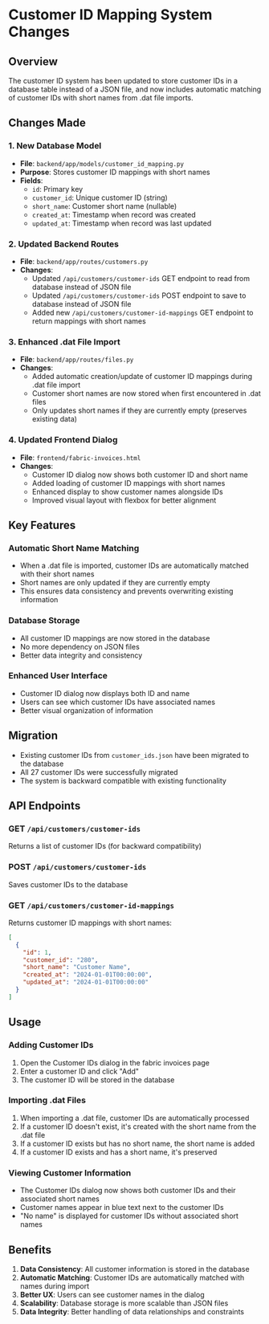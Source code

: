 # Customer ID Mapping System Changes

## Overview
The customer ID system has been updated to store customer IDs in a database table instead of a JSON file, and now includes automatic matching of customer IDs with short names from .dat file imports.

## Changes Made

### 1. New Database Model
- **File**: `backend/app/models/customer_id_mapping.py`
- **Purpose**: Stores customer ID mappings with short names
- **Fields**:
  - `id`: Primary key
  - `customer_id`: Unique customer ID (string)
  - `short_name`: Customer short name (nullable)
  - `created_at`: Timestamp when record was created
  - `updated_at`: Timestamp when record was last updated

### 2. Updated Backend Routes
- **File**: `backend/app/routes/customers.py`
- **Changes**:
  - Updated `/api/customers/customer-ids` GET endpoint to read from database instead of JSON file
  - Updated `/api/customers/customer-ids` POST endpoint to save to database instead of JSON file
  - Added new `/api/customers/customer-id-mappings` GET endpoint to return mappings with short names

### 3. Enhanced .dat File Import
- **File**: `backend/app/routes/files.py`
- **Changes**:
  - Added automatic creation/update of customer ID mappings during .dat file import
  - Customer short names are now stored when first encountered in .dat files
  - Only updates short names if they are currently empty (preserves existing data)

### 4. Updated Frontend Dialog
- **File**: `frontend/fabric-invoices.html`
- **Changes**:
  - Customer ID dialog now shows both customer ID and short name
  - Added loading of customer ID mappings with short names
  - Enhanced display to show customer names alongside IDs
  - Improved visual layout with flexbox for better alignment

## Key Features

### Automatic Short Name Matching
- When a .dat file is imported, customer IDs are automatically matched with their short names
- Short names are only updated if they are currently empty
- This ensures data consistency and prevents overwriting existing information

### Database Storage
- All customer ID mappings are now stored in the database
- No more dependency on JSON files
- Better data integrity and consistency

### Enhanced User Interface
- Customer ID dialog now displays both ID and name
- Users can see which customer IDs have associated names
- Better visual organization of information

## Migration
- Existing customer IDs from `customer_ids.json` have been migrated to the database
- All 27 customer IDs were successfully migrated
- The system is backward compatible with existing functionality

## API Endpoints

### GET `/api/customers/customer-ids`
Returns a list of customer IDs (for backward compatibility)

### POST `/api/customers/customer-ids`
Saves customer IDs to the database

### GET `/api/customers/customer-id-mappings`
Returns customer ID mappings with short names:
```json
[
  {
    "id": 1,
    "customer_id": "280",
    "short_name": "Customer Name",
    "created_at": "2024-01-01T00:00:00",
    "updated_at": "2024-01-01T00:00:00"
  }
]
```

## Usage

### Adding Customer IDs
1. Open the Customer IDs dialog in the fabric invoices page
2. Enter a customer ID and click "Add"
3. The customer ID will be stored in the database

### Importing .dat Files
1. When importing a .dat file, customer IDs are automatically processed
2. If a customer ID doesn't exist, it's created with the short name from the .dat file
3. If a customer ID exists but has no short name, the short name is added
4. If a customer ID exists and has a short name, it's preserved

### Viewing Customer Information
- The Customer IDs dialog now shows both customer IDs and their associated short names
- Customer names appear in blue text next to the customer IDs
- "No name" is displayed for customer IDs without associated short names

## Benefits
1. **Data Consistency**: All customer information is stored in the database
2. **Automatic Matching**: Customer IDs are automatically matched with names during import
3. **Better UX**: Users can see customer names in the dialog
4. **Scalability**: Database storage is more scalable than JSON files
5. **Data Integrity**: Better handling of data relationships and constraints
